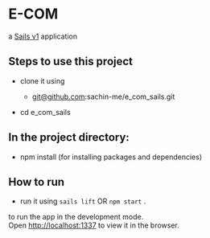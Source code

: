 # E-COM

a [Sails v1](https://sailsjs.com) application


## Steps to use this project

- clone it using
    - git@github.com:sachin-me/e_com_sails.git

- cd e_com_sails

## In the project directory:
  - npm install (for installing packages and dependencies)


## How to run
  - run it using `sails lift` OR `npm start` .

  to run the app in the development mode.<br>
  Open [http://localhost:1337](http://localhost:1337) to view it in the browser.

